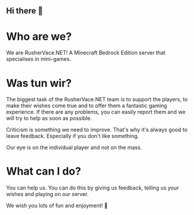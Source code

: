 ## Hi there 👋

# Who are we?
We are RusherVace.NET! A Minecraft Bedrock Edition server that specialises in mini-games.

# Was tun wir?
The biggest task of the RusherVace.NET team is to support the players, to make their wishes come true and to offer them a fantastic gaming experience.
If there are any problems, you can easily report them and we will try to help as soon as possible.

Criticism is something we need to improve. That's why it's always good to leave feedback. Especially if you don't like something.

Our eye is on the individual player and not on the mass. 

# What can I do?
You can help us. You can do this by giving us feedback, telling us your wishes and playing on our server.


We wish you lots of fun and enjoyment! 👋
